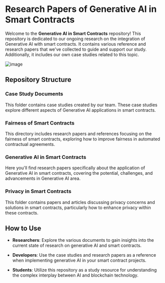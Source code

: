 # **Research Papers of Generative AI in Smart Contracts**

Welcome to the **Generative AI in Smart Contracts** repository! This repository is dedicated to our ongoing research on the integration of Generative AI with smart contracts. It contains various reference and research papers that we've collected to guide and support our study. Additionally, it includes our own case studies related to this topic.


![image](https://github.com/user-attachments/assets/0e8104f7-2ae2-4500-9109-8923fded4312)


## **Repository Structure**

### **Case Study Documents**
This folder contains case studies created by our team. These case studies explore different aspects of Generative AI applications in smart contracts.

### **Fairness of Smart Contracts**
This directory includes research papers and references focusing on the fairness of smart contracts, exploring how to improve fairness in automated contractual agreements.

### **Generative AI in Smart Contracts**
Here you'll find research papers specifically about the application of Generative AI in smart contracts, covering the potential, challenges, and advancements in Generative AI area.

### **Privacy in Smart Contracts**
This folder contains papers and articles discussing privacy concerns and solutions in smart contracts, particularly how to enhance privacy within these contracts.

## **How to Use**

- **Researchers**: Explore the various documents to gain insights into the current state of research on generative AI and smart contracts.

- **Developers**: Use the case studies and research papers as a reference when implementing generative AI in your smart contract projects.

- **Students**: Utilize this repository as a study resource for understanding the complex interplay between AI and blockchain technology.
